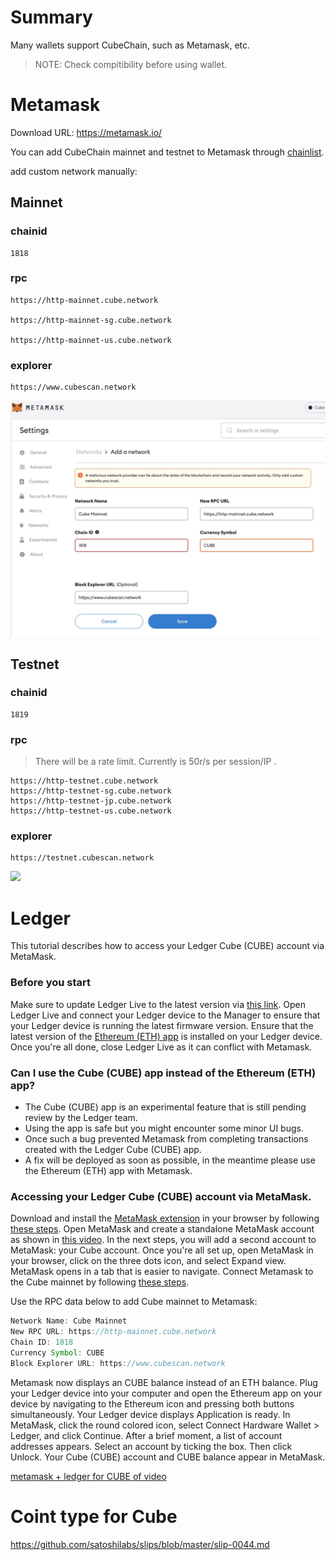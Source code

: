 # Summary

Many wallets support CubeChain, such as Metamask, etc.

> NOTE: Check compitibility before using wallet.

# Metamask

Download URL: https://metamask.io/

You can add CubeChain mainnet and testnet to Metamask through [chainlist](https://chainlist.org/).

add custom network manually:

## Mainnet

### chainid
```
1818
```
### rpc

```
https://http-mainnet.cube.network

https://http-mainnet-sg.cube.network 

https://http-mainnet-us.cube.network
```

### explorer
```
https://www.cubescan.network
```

![](./images/metamask-mainnet-add-network-new2.jpg)

## Testnet

### chainid
```
1819
```
### rpc
> There will be a rate limit. Currently is 50r/s per session/IP .

```
https://http-testnet.cube.network
https://http-testnet-sg.cube.network
https://http-testnet-jp.cube.network
https://http-testnet-us.cube.network
```
### explorer
```
https://testnet.cubescan.network
```

![](./images/metamask-testnet-add-network-new.jpg)

# Ledger

This tutorial describes how to access your Ledger Cube (CUBE) account via MetaMask.

### Before you start

Make sure to update Ledger Live to the latest version via [this link][link].
Open Ledger Live and connect your Ledger device to the Manager to ensure that your Ledger device is running the latest firmware version.
Ensure that the latest version of the [Ethereum (ETH) app][app] is installed on your Ledger device.
Once you're all done, close Ledger Live as it can conflict with Metamask.

 [link]:https://www.ledger.com/ledger-live/download
 [app]:https://support.ledger.com/hc/en-us/articles/360009576554-Ethereum-ETH-?docs=true

### Can I use the Cube (CUBE) app instead of the Ethereum (ETH) app?

* The Cube (CUBE) app is an experimental feature that is still pending review by the Ledger team.
* Using the app is safe but you might encounter some minor UI bugs.
* Once such a bug prevented Metamask from completing transactions created with the Ledger Cube (CUBE) app.
* A fix will be deployed as soon as possible, in the meantime please use the Ethereum (ETH) app with Metamask.

### Accessing your Ledger Cube (CUBE) account via MetaMask.
Download and install the [MetaMask extension][mask] in your browser by following [these steps][steps].
Open MetaMask and create a standalone MetaMask account as shown in [this video][video].
 In the next steps, you will add a second account to MetaMask: your Cube account.
Once you're all set up, open MetaMask in your browser, click on the three dots icon, and select Expand view.
MetaMask opens in a tab that is easier to navigate.
Connect Metamask to the Cube mainnet by following [these steps][these_steps].

Use the RPC data below to add Cube mainnet to Metamask:
```javascript
Network Name: Cube Mainnet
New RPC URL: https://http-mainnet.cube.network
Chain ID: 1818
Currency Symbol: CUBE
Block Explorer URL: https://www.cubescan.network
```

 [mask]:https://metamask.io/download/
 [steps]:https://metamask.zendesk.com/hc/en-us/articles/360015489531-Getting-started-with-MetaMask
 [video]:https://www.youtube.com/watch?t=32&v=Af_lQ1zUnoM&feature=youtu.be
 [these_steps]:https://docs.cube.network/#/

Metamask now displays an CUBE balance instead of an ETH balance.
Plug your Ledger device into your computer and open the Ethereum app on your device by navigating to the Ethereum icon and pressing both buttons simultaneously.
Your Ledger device displays Application is ready.
In MetaMask, click the round colored icon, select Connect Hardware Wallet > Ledger, and click Continue.
After a brief moment, a list of account addresses appears.
Select an account by ticking the box. Then click Unlock.
Your Cube (CUBE) account and CUBE balance appear in MetaMask.

[metamask + ledger for CUBE of video][cube]

 [cube]:https://www.youtube.com/watch?v=jt7uReKce3E

# Coint type for Cube

https://github.com/satoshilabs/slips/blob/master/slip-0044.md